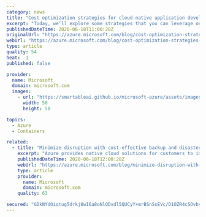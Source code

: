 ```yaml
---
category: news
title: "Cost optimization strategies for cloud-native application development"
excerpt: "Today, we’ll explore some strategies that you can leverage on Azure to optimize your cloud-native application development process using Azure Kubernetes Service (AKS) and managed databases, such as Azure Cosmos DB and Azure Database for PostgreSQL."
publishedDateTime: 2020-06-18T11:00:28Z
originalUrl: "https://azure.microsoft.com/blog/cost-optimization-strategies-for-cloudnative-application-development/"
webUrl: "https://azure.microsoft.com/blog/cost-optimization-strategies-for-cloudnative-application-development/"
type: article
quality: 54
heat: -1
published: false

provider:
  name: Microsoft
  domain: microsoft.com
  images:
    - url: "https://smartableai.github.io/microsoft-azure/assets/images/organizations/microsoft.com-50x50.jpg"
      width: 50
      height: 50

topics:
  - Azure
  - Containers

related:
  - title: "Minimize disruption with cost-effective backup and disaster recovery solutions on Azure"
    excerpt: "Azure provides native cloud solutions for customers to implement simple, secure and cost-effective business continuity and disaster recovery (BCDR) strategies for their applications and data whether they are on-premises or on Azure."
    publishedDateTime: 2020-06-18T12:00:28Z
    webUrl: "https://azure.microsoft.com/blog/minimize-disruption-with-costeffective-backup-and-disaster-recovery-solutions-on-azure/"
    type: article
    provider:
      name: Microsoft
      domain: microsoft.com
    quality: 63

secured: "GDkNYdOiqtug5drkj8wI6a8oNlQDvdl5QUCyY+mrBSnSsEVc/D1OZR4cSOvby/Gs+RUG27erIYJQR4FQfnTc3mJ1zJE80u+4HyMxUxJpUzRpyBZnaTM2OLkf5Gu+a12adz1PDceGMF+YHhLkx00fTtfHPx3r/ZS+uEf3Y9wHtQ0xerrd8TmH1/kJRXzFpr6fdnI0eOV+Qxia7+/rUiL3If9KdflSReyrFHCr1oGYMpis7TalyvndDcCryIJH0iuTKxztvP7qQoNyb9+rJ7cZyyXE9BiWk4Dt1/VSi5ki9CMDX8idM7y3fp2bMlgCtfOjSNrln+4Zgey6E8D2N18pDO69ogmxE6ohK+czqzTGJxw=;wKMpu/r+zJ38nEJVy5Vlkw=="
---
```



